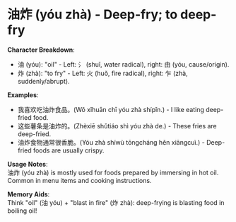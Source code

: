 # **油炸 (yóu zhà) - Deep-fry; to deep-fry**

**Character Breakdown**:  
- 油 (yóu): "oil" - Left: 氵 (shuǐ, water radical), right: 由 (yóu, cause/origin).  
- 炸 (zhà): "to fry" - Left: 火 (huǒ, fire radical), right: 乍 (zhà, suddenly/abrupt).

**Examples**:  
- 我喜欢吃油炸食品。(Wǒ xǐhuān chī yóu zhà shípǐn.) - I like eating deep-fried food.  
- 这些薯条是油炸的。(Zhèxiē shǔtiáo shì yóu zhà de.) - These fries are deep-fried.  
- 油炸食物通常很香脆。(Yóu zhà shíwù tōngcháng hěn xiāngcuì.) - Deep-fried foods are usually crispy.

**Usage Notes**:  
油炸 (yóu zhà) is mostly used for foods prepared by immersing in hot oil. Common in menu items and cooking instructions.

**Memory Aids**:  
Think "oil" (油 yóu) + "blast in fire" (炸 zhà): deep-frying is blasting food in boiling oil!